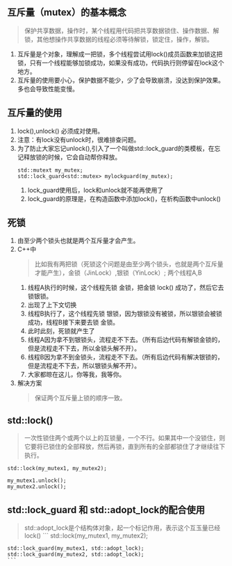 ## 互斥量（mutex）的基本概念
>保护共享数据，操作时，某个线程用代码把共享数据锁住、操作数据、解锁，其他想操作共享数据的线程必须等待解锁，锁定住，操作，解锁。
1. 互斥量是个对象，理解成一把锁，多个线程尝试用lock()成员函数来加锁这把锁，只有一个线程能够加锁成功，如果没有成功，代码执行则停留在lock这个地方。
2. 互斥量的使用要小心，保护数据不能少，少了会导致崩溃，没达到保护效果。多也会导致性能变慢。

## 互斥量的使用
1. lock(),unlock() 必须成对使用。
2. 注意：有lock没有unlock时，很难排查问题。
3. 为了防止大家忘记unlock(),引入了一个叫做std::lock_guard的类模板，在忘记释放锁的时候，它会自动帮你释放。
   ```
   std::mutext my_mutex;
   std::lock_guard<std::mutex> mylockguard(my_mutex);
   ```
   1. lock_guard使用后，lock和unlock就不能再使用了
   2. lock_guard的原理是，在构造函数中添加lock()，在析构函数中unlock()

## 死锁
1. 由至少两个锁头也就是两个互斥量才会产生。
2. C++中
   >比如我有两把锁（死锁这个问题是由至少两个锁头，也就是两个互斥量才能产生），金锁（JinLock）,银锁（YinLock）;
   >两个线程A,B
   1. 线程A执行的时候，这个线程先锁 金锁，把金锁 lock() 成功了，然后它去锁银锁。
   2. 出现了上下文切换
   3. 线程B执行了，这个线程先锁 银锁，因为银锁没有被锁，所以银锁会被锁成功，线程B接下来要去锁 金锁。
   4. 此时此刻，死锁就产生了
   5. 线程A因为拿不到银锁头，流程走不下去。（所有后边代码有解锁金锁的，但是流程走不下去，所以金锁头解不开）。
   6. 线程B因为拿不到金锁头，流程走不下去。（所有后边代码有解决银锁的，但是流程走不下去，所以银锁头解不开）。
   7. 大家都晾在这儿，你等我，我等你。
3. 解决方案
   >保证两个互斥量上锁的顺序一致。

## std::lock()
   > 一次性锁住两个或两个以上的互锁量，一个不行。如果其中一个没锁住，则它要将已锁住的全部释放，然后再锁，直到所有的全部都锁住了才继续往下执行。
   ```
   std::lock(my_mutex1, my_mutex2);

   my_mutex1.unlock();
   my_mutex2.unlock();
   ```

## std::lock_guard 和 std::adopt_lock的配合使用
   >std::adopt_lock是个结构体对象，起一个标记作用，表示这个互玉量已经lock()
    ```
    std::lock(my_mutex1, my_mutex2);

    std::lock_guard(my_mutex1, std::adopt_lock);
    std::lock_guard(my_mutex2, std::adopt_lock);
    ```